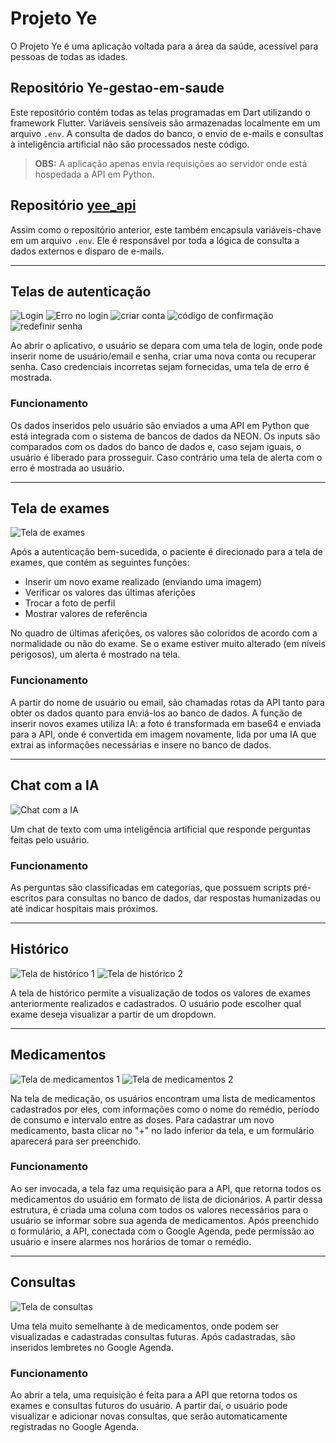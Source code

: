 # Projeto Ye

O Projeto Ye é uma aplicação voltada para a área da saúde, acessível para pessoas de todas as idades.

## Repositório Ye-gestao-em-saude

Este repositório contém todas as telas programadas em Dart utilizando o framework Flutter. Variáveis sensíveis são armazenadas localmente em um arquivo `.env`. A consulta de dados do banco, o envio de e-mails e consultas à inteligência artificial não são processados neste código.

> **OBS:** A aplicação apenas envia requisições ao servidor onde está hospedada a API em Python.

## Repositório [yee_api](https://github.com/leonardocardenuto/yee_api)

Assim como o repositório anterior, este também encapsula variáveis-chave em um arquivo `.env`. Ele é responsável por toda a lógica de consulta a dados externos e disparo de e-mails.

---

## Telas de autenticação
![Login](https://github.com/RaphaelKameoka/Ye-gestao-em-saude/assets/133376318/40b14ef5-dcb8-452a-a784-c97dd1979e07)
![Erro no login](https://github.com/RaphaelKameoka/Ye-gestao-em-saude/assets/133376318/ca4b83d4-b3d4-4d37-a679-0f10110e3bc8)
![criar conta](https://github.com/RaphaelKameoka/Ye-gestao-em-saude/assets/133376318/df1af252-2693-4bc3-b1ba-3cb3437f3c2c)
![código de confirmação](https://github.com/RaphaelKameoka/Ye-gestao-em-saude/assets/133376318/4e19c5c6-e054-431b-9cce-66eaf01286e2)
![redefinir senha](https://github.com/RaphaelKameoka/Ye-gestao-em-saude/assets/133376318/27ae0bc8-2692-4c43-9634-104684c670ca)

Ao abrir o aplicativo, o usuário se depara com uma tela de login, onde pode inserir nome de usuário/email e senha, criar uma nova conta ou recuperar senha. Caso credenciais incorretas sejam fornecidas, uma tela de erro é mostrada.

### Funcionamento

Os dados inseridos pelo usuário são enviados a uma API em Python que está integrada com o sistema de bancos de dados da NEON. Os inputs são comparados com os dados do banco de dados e, caso sejam iguais, o usuário é liberado para prosseguir. Caso contrário uma tela de alerta com o erro é mostrada ao usuário.

---

## Tela de exames
![Tela de exames](https://github.com/RaphaelKameoka/Ye-gestao-em-saude/assets/133376318/016b63dc-697a-48e1-b1f5-06b6a8dc1d30)

Após a autenticação bem-sucedida, o paciente é direcionado para a tela de exames, que contém as seguintes funções:

- Inserir um novo exame realizado (enviando uma imagem)
- Verificar os valores das últimas aferições
- Trocar a foto de perfil
- Mostrar valores de referência
  
No quadro de últimas aferições, os valores são coloridos de acordo com a normalidade ou não do exame. Se o exame estiver muito alterado (em níveis perigosos), um alerta é mostrado na tela.

### Funcionamento

A partir do nome de usuário ou email, são chamadas rotas da API tanto para obter os dados quanto para enviá-los ao banco de dados. A função de inserir novos exames utiliza IA: a foto é transformada em base64 e enviada para a API, onde é convertida em imagem novamente, lida por uma IA que extrai as informações necessárias e insere no banco de dados.

---

## Chat com a IA
![Chat com a IA](https://github.com/RaphaelKameoka/Ye-gestao-em-saude/assets/133376318/9d460a9a-ea1c-4e7d-8fc3-1146bac1f272)

Um chat de texto com uma inteligência artificial que responde perguntas feitas pelo usuário.

### Funcionamento

As perguntas são classificadas em categorias, que possuem scripts pré-escritos para consultas no banco de dados, dar respostas humanizadas ou até indicar hospitais mais próximos.

---

## Histórico
![Tela de histórico 1](https://github.com/RaphaelKameoka/Ye-gestao-em-saude/assets/133376318/40aa14a9-09fa-4e21-a8f7-2a80e5cb203c)
![Tela de histórico 2](https://github.com/RaphaelKameoka/Ye-gestao-em-saude/assets/133376318/5f6506c4-38be-4532-a5a5-5bef89664926)

A tela de histórico permite a visualização de todos os valores de exames anteriormente realizados e cadastrados. O usuário pode escolher qual exame deseja visualizar a partir de um dropdown.

---

## Medicamentos
![Tela de medicamentos 1](https://github.com/RaphaelKameoka/Ye-gestao-em-saude/assets/133376318/7ab740ec-6538-4069-b31c-25e6c30fbad0)
![Tela de medicamentos 2](https://github.com/RaphaelKameoka/Ye-gestao-em-saude/assets/133376318/c2d5b556-831d-4d96-921d-642fe0f74f05)

Na tela de medicação, os usuários encontram uma lista de medicamentos cadastrados por eles, com informações como o nome do remédio, período de consumo e intervalo entre as doses. Para cadastrar um novo medicamento, basta clicar no "+" no lado inferior da tela, e um formulário aparecerá para ser preenchido.

### Funcionamento

Ao ser invocada, a tela faz uma requisição para a API, que retorna todos os medicamentos do usuário em formato de lista de dicionários. A partir dessa estrutura, é criada uma coluna com todos os valores necessários para o usuário se informar sobre sua agenda de medicamentos. Após preenchido o formulário, a API, conectada com o Google Agenda, pede permissão ao usuário e insere alarmes nos horários de tomar o remédio.

---

## Consultas
![Tela de consultas](https://github.com/RaphaelKameoka/Ye-gestao-em-saude/assets/133376318/ae9359b4-5217-4b66-8a9c-d522b22f20f9)

Uma tela muito semelhante à de medicamentos, onde podem ser visualizadas e cadastradas consultas futuras. Após cadastradas, são inseridos lembretes no Google Agenda.

### Funcionamento

Ao abrir a tela, uma requisição é feita para a API que retorna todos os exames e consultas futuros do usuário. A partir daí, o usuário pode visualizar e adicionar novas consultas, que serão automaticamente registradas no Google Agenda.
